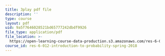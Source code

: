 ```yaml
---
title: 3play pdf file
description: ''
type: course
layout: pdf
uid: 9a5f7646028521bd65777242dbdf9926
file_type: application/pdf
file_location: >-
  https://open-learning-course-data-production.s3.amazonaws.com/res-6-012-introduction-to-probability-spring-2018/9a5f7646028521bd65777242dbdf9926_GOmLwHaa8Ik.pdf
course_id: res-6-012-introduction-to-probability-spring-2018
---
```


